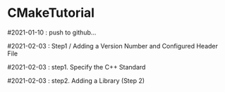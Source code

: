 # CMakeTutorial

#2021-01-10 : push to github...

#2021-02-03 : Step1 / Adding a Version Number and Configured Header File

#2021-02-03 : step1. Specify the C++ Standard

#2021-02-03 : step2. Adding a Library (Step 2)